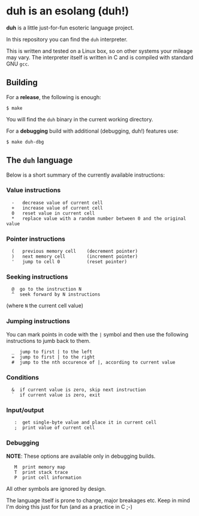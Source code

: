 # duh is an esolang (duh!)

**duh** is a little just-for-fun esoteric language project.

In this repository you can find the `duh` interpreter.

This is written and tested on a Linux box, so on other systems your mileage
may vary. The interpreter itself is written in C and is compiled with standard
GNU `gcc`.

## Building

For a **release**, the following is enough:

```
$ make
```

You will find the `duh` binary in the current working directory.

For a **debugging** build with additional (debugging, duh!) features use:

```
$ make duh-dbg
```

## The `duh` language

Below is a short summary of the currently available instructions:

### Value instructions
```
  -   decrease value of current cell
  +   increase value of current cell
  0   reset value in current cell
  *   replace value with a random number between 0 and the original value
```

### Pointer instructions
```
  (   previous memory cell    (decrement pointer)
  )   next memory cell        (increment pointer)
  '   jump to cell 0          (reset pointer)
```

### Seeking instructions
```
  @  go to the instruction N
  ^  seek forward by N instructions
```
(where `N` the current cell value)

### Jumping instructions
You can mark points in code with the `|` symbol and then use the
following instructions to jumb back to them.

```
  _  jump to first | to the left
  =  jump to first | to the right
  #  jump to the nth occurence of |, according to current value
```

### Conditions
```
  &  if current value is zero, skip next instruction
  `  if current value is zero, exit
```

### Input/output
```
   :  get single-byte value and place it in current cell
   ;  print value of current cell
```

### Debugging
**NOTE**: These options are available only in debugging builds.
```
   M  print memory map
   T  print stack trace
   P  print cell information
```

All other symbols are ignored by design.

The language itself is prone to change, major breakages etc. Keep in mind I'm doing this just for fun (and as a practice in C ;-)
